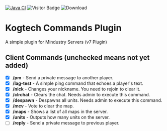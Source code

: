 [![Java CI](https://github.com/quantum-brokengrammar/kogtech_commands_plugin/actions/workflows/gradle.yml/badge.svg)](https://github.com/quantum-brokengrammar/kogtech_commands_plugin/actions/workflows/gradle.yml) ![Visitor Badge](https://visitor-badge.laobi.icu/badge?page_id=quantum-brokengrammar.kogtech_commands_plugin) ![Download](https://shields.io/github/downloads/quantum-brokengrammar/kogtech_commands_plugin/total)

# Kogtech Commands Plugin
A simple plugin for Mindustry Servers (v7 Plugin)
## Client Commands (unchecked means not yet added)
- [X] **/pm** - Send a private message to another player.
- [X] **/lag-test** - A simple ping command that echoes a player's text. 
- [X] **/nick** - Changes your nickname. You need to rejoin to clear it.
- [X] **/clrchat** - Clears the chat. Needs admin to execute this command.
- [X] **/despawn** - Despawns all units. Needs admin to execute this command.
- [X] **/mcv** - Vote to clear the map.
- [X] **/maps** - Shows a list of all maps in the server.
- [X] **/units** - Outputs how many units on the server.
- [ ] **/reply** - Send a private message to previous player.
